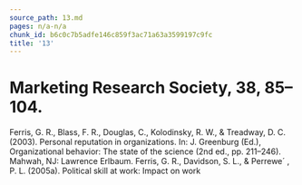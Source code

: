 ```yaml
---
source_path: 13.md
pages: n/a-n/a
chunk_id: b6c0c7b5adfe146c859f3ac71a63a3599197c9fc
title: '13'
---
```

# Marketing Research Society, 38, 85–104.

Ferris, G. R., Blass, F. R., Douglas, C., Kolodinsky, R. W., & Treadway, D. C. (2003). Personal reputation in organizations. In: J. Greenburg (Ed.), Organizational behavior: The state of the science (2nd ed., pp. 211–246). Mahwah, NJ: Lawrence Erlbaum. Ferris, G. R., Davidson, S. L., & Perrewe´ , P. L. (2005a). Political skill at work: Impact on work
